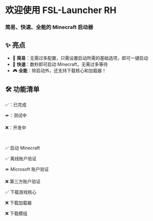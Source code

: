 # 欢迎使用 FSL-Launcher RH

### 简易、快速、全能的 Minecraft 启动器

## ✨ 亮点

- 🧀 **简易**：无需过多配置，只需设置启动所需的基础选项，即可一键启动
- 🚀 **快速**：数秒即可启动 Minecraft，无需过多等待
- 🎮 **全能**：除启动外，还支持下载核心和加载器！

## 🛠️ 功能清单

✅：已完成

⏩：测试中

❌：开发中

<br>

✅ 启动 Minecraft

✅ 离线账户验证

⏩ Microsoft 账户验证

❌ 第三方账户验证

✅ 下载游戏核心

❌ 下载加载器

❌ 下载模组
